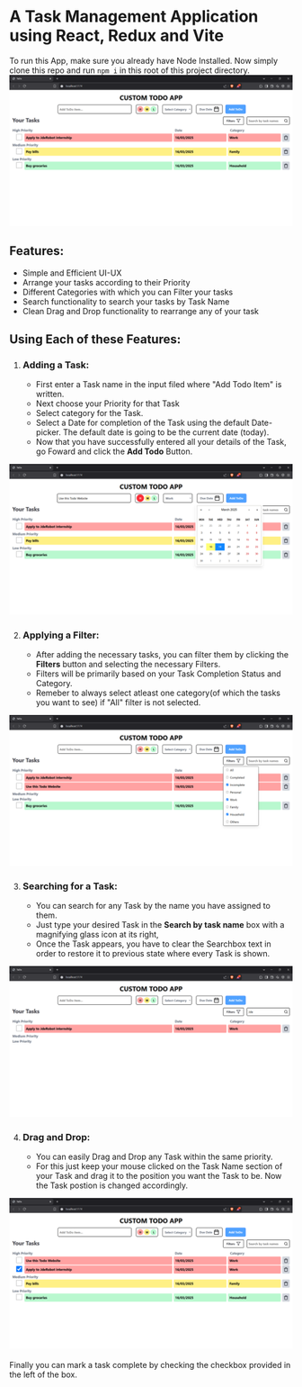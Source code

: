 # A Task Management Application using React, Redux and Vite
To run this App, make sure you already have Node Installed. Now simply clone this repo and run `npm i` in this root of this project directory.
![Image](https://raw.githubusercontent.com/devxdebanjan/Task4/refs/heads/main/ss1.png)
## Features:
- Simple and Efficient UI-UX
- Arrange your tasks according to their Priority
- Different Categories with which you can Filter your tasks
- Search functionality to search your tasks by Task Name
- Clean Drag and Drop functionality to rearrange any of your task

## Using Each of these Features:
1. ### Adding a Task: 
    * First enter a Task name in the input filed where "Add Todo Item" is written.
    * Next choose your Priority for that Task
    * Select category for the Task.
    * Select a Date for completion of the Task using the default Date-picker. The default date is going to be the current date (today).
    * Now that you have successfully entered all your details of the Task, go Foward and click the **Add Todo** Button.

![Image](https://raw.githubusercontent.com/devxdebanjan/Task4/refs/heads/main/ss2.png)

2. ### Applying a Filter:
    * After adding the necessary tasks, you can filter them by clicking the **Filters** button and selecting the necessary Filters.
    * Filters will be primarily based on your Task Completion Status and Category.
    * Remeber to always select atleast one category(of which the tasks you want to see) if "All" filter is not selected.

![Image](https://raw.githubusercontent.com/devxdebanjan/Task4/refs/heads/main/ss3.png)

3. ### Searching for a Task:
    * You can search for any Task by the name you have assigned to them.
    * Just type your desired Task in the **Search by task name** box with a magnifying glass icon at its right,
    * Once the Task appears, you have to clear the Searchbox text in order to restore it to previous state where every Task is shown.

![Image](https://raw.githubusercontent.com/devxdebanjan/Task4/refs/heads/main/ss5.png)

4. ### Drag and Drop:
    * You can easily Drag and Drop any Task within the same priority.
    * For this just keep your mouse clicked on the Task Name section of your Task and drag it to the position you want the Task to be. Now the Task postion is changed accordingly.

![Image](https://raw.githubusercontent.com/devxdebanjan/Task4/refs/heads/main/ss6.png)
<br><br>
Finally you can mark a task complete by checking the checkbox provided in the left of the box. 
